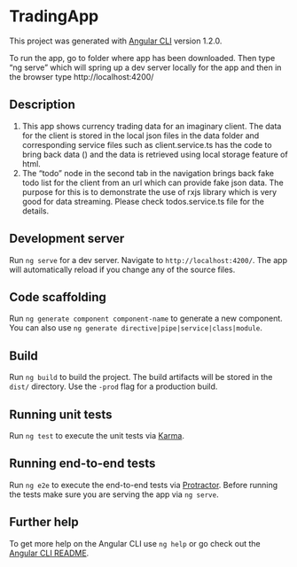 # TradingApp

This project was generated with [Angular CLI](https://github.com/angular/angular-cli) version 1.2.0.

To run the app, go to folder where app has been downloaded. 
Then type “ng serve” which will spring up a dev server locally for the app 
and then in the browser type  http://localhost:4200/

## Description
1)	This app shows currency trading data for an imaginary client. The data for the client is stored in the local json files 
    in the data folder and corresponding service files such as client.service.ts has the code to bring back data ()
    and the data is retrieved using local storage feature of html.
2)	The “todo” node in the second tab in the navigation brings back fake todo list for the client 
    from an url which can  provide fake json data. The purpose for this is to demonstrate the use 
    of rxjs library which is very good for data streaming. Please check todos.service.ts 
    file for the details.

## Development server

Run `ng serve` for a dev server. Navigate to `http://localhost:4200/`. The app will automatically reload if you change any of the source files.

## Code scaffolding

Run `ng generate component component-name` to generate a new component. You can also use `ng generate directive|pipe|service|class|module`.

## Build

Run `ng build` to build the project. The build artifacts will be stored in the `dist/` directory. Use the `-prod` flag for a production build.

## Running unit tests

Run `ng test` to execute the unit tests via [Karma](https://karma-runner.github.io).

## Running end-to-end tests

Run `ng e2e` to execute the end-to-end tests via [Protractor](http://www.protractortest.org/).
Before running the tests make sure you are serving the app via `ng serve`.

## Further help

To get more help on the Angular CLI use `ng help` or go check out the [Angular CLI README](https://github.com/angular/angular-cli/blob/master/README.md).
